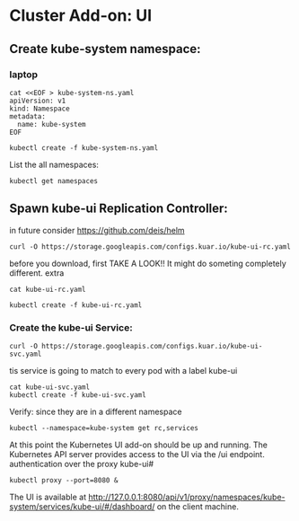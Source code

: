 # Cluster Add-on: UI


## Create kube-system namespace:

### laptop

```
cat <<EOF > kube-system-ns.yaml
apiVersion: v1
kind: Namespace
metadata:
  name: kube-system
EOF
```

```
kubectl create -f kube-system-ns.yaml 
```

List the all namespaces:

```
kubectl get namespaces
```

## Spawn kube-ui Replication Controller:
in future consider https://github.com/deis/helm

```
curl -O https://storage.googleapis.com/configs.kuar.io/kube-ui-rc.yaml
```
before you download, first TAKE A LOOK!! It might do someting completely different.
extra
```
cat kube-ui-rc.yaml
```

```
kubectl create -f kube-ui-rc.yaml
```

### Create the kube-ui Service:

```
curl -O https://storage.googleapis.com/configs.kuar.io/kube-ui-svc.yaml
```
tis service is going to match to every pod with a label kube-ui

```
cat kube-ui-svc.yaml
kubectl create -f kube-ui-svc.yaml
```

Verify:
since they are in a different namespace
```
kubectl --namespace=kube-system get rc,services
```

At this point the Kubernetes UI add-on should be up and running. The Kubernetes API server provides access to the UI via the /ui endpoint.
authentication over the proxy kube-ui#

```
kubectl proxy --port=8080 &
```

The UI is available at http://127.0.0.1:8080/api/v1/proxy/namespaces/kube-system/services/kube-ui/#/dashboard/ on the client machine.
